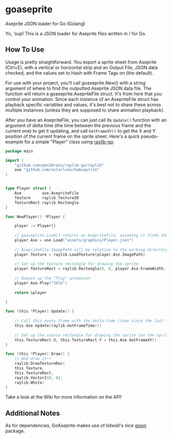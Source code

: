 # goaseprite
Aseprite JSON loader for Go (Golang)

Yo, 'sup! This is a JSON loader for Aseprite files written in / for Go.

## How To Use

Usage is pretty straightforward. You export a sprite sheet from Aseprite (Ctrl+E), with a vertical or horizontal strip and an Output File, JSON data checked, and the values set to Hash with Frame Tags on (the default).

For use with your project, you'll call goaseprite.New() with a string argument of where to find the outputted Aseprite JSON data file. The function will return a goaseprite.AsepriteFile struct. It's from here that you control your animation. Since each instance of an AsepriteFile struct has playback specific variables and values, it's best not to share these across multiple instances (unless they are supposed to share animation playback).

After you have an AsepriteFile, you can just call its `Update()` function with an argument of delta time (the time between the previous frame and the current one) to get it updating, and call `GetFrameXY()` to get the X and Y position of the current frame on the sprite sheet. Here's a quick pseudo-example for a simple "Player" class using [raylib-go](https://github.com/gen2brain/raylib-go):

```go
package main

import (
	"github.com/gen2brain/raylib-go/raylib"
	ase "github.com/solarlune/GoAseprite"
)


type Player struct {
    Ase         ase.AsepriteFile
    Texture     raylib.Texture2D
    TextureRect raylib.Rectangle
}

func NewPlayer() *Player {

    player := Player{}
    
    // goaseprite.Load() returns an AsepriteFile, assuming it finds the JSON file
    player.Ase = ase.Load("assets/graphics/Player.json")
    
    // AsepriteFile.ImagePath will be relative to the working directory
    player.Texture = raylib.LoadTexture(player.Ase.ImagePath)
    
    // Set up the texture rectangle for drawing the sprite
    player.TextureRect = raylib.Rectangle{0, 0, player.Ase.FrameWidth, player.Ase.FrameHeight}
    
    // Queues up the "Play" animation
    player.Ase.Play("Idle")
    
    return &player
    
}

func (this *Player) Update() {
    
    // Call this every frame with the delta-time (time since the last frame)
    this.Ase.Update(raylib.GetFrameTime())
    
    // Set up the source rectangle for drawing the sprite (on the sprite sheet)
    this.TextureRect.X, this.TextureRect.Y = this.Ase.GetFrameXY()
}

func (this *Player) Draw() {
    // And draw it~!
    raylib.DrawTextureRec(
    this.Texture,
    this.TextureRect,
    raylib.Vector2{0, 0},
    raylib.White)
}

```

Take a look at the Wiki for more information on the API!

## Additional Notes

As for dependencies, GoAseprite makes use of tidwall's nice [gjson](https://github.com/tidwall/gjson) package. 
